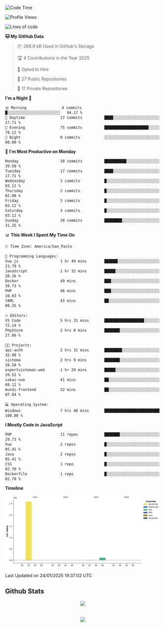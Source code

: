  
<!--START_SECTION:waka-->
![Code Time](http://img.shields.io/badge/Code%20Time-1%2C760%20hrs%2018%20mins-blue)

![Profile Views](http://img.shields.io/badge/Profile%20Views-5-blue)

![Lines of code](https://img.shields.io/badge/From%20Hello%20World%20I%27ve%20Written-2.7%20million%20lines%20of%20code-blue)

**🐱 My GitHub Data** 

> 📦 269.9 kB Used in GitHub's Storage 
 > 
> 🏆 4 Contributions in the Year 2025
 > 
> 💼 Opted to Hire
 > 
> 📜 27 Public Repositories 
 > 
> 🔑 17 Private Repositories 
 > 
**I'm a Night 🦉** 

```text
🌞 Morning                4 commits           █░░░░░░░░░░░░░░░░░░░░░░░░   04.17 % 
🌆 Daytime                17 commits          ████░░░░░░░░░░░░░░░░░░░░░   17.71 % 
🌃 Evening                75 commits          ████████████████████░░░░░   78.12 % 
🌙 Night                  0 commits           ░░░░░░░░░░░░░░░░░░░░░░░░░   00.00 % 
```
📅 **I'm Most Productive on Monday** 

```text
Monday                   38 commits          ██████████░░░░░░░░░░░░░░░   39.58 % 
Tuesday                  17 commits          ████░░░░░░░░░░░░░░░░░░░░░   17.71 % 
Wednesday                3 commits           █░░░░░░░░░░░░░░░░░░░░░░░░   03.12 % 
Thursday                 2 commits           █░░░░░░░░░░░░░░░░░░░░░░░░   02.08 % 
Friday                   3 commits           █░░░░░░░░░░░░░░░░░░░░░░░░   03.12 % 
Saturday                 3 commits           █░░░░░░░░░░░░░░░░░░░░░░░░   03.12 % 
Sunday                   30 commits          ████████░░░░░░░░░░░░░░░░░   31.25 % 
```


📊 **This Week I Spent My Time On** 

```text
🕑︎ Time Zone: America/Sao_Paulo

💬 Programming Languages: 
Vue.js                   1 hr 49 mins        ██████░░░░░░░░░░░░░░░░░░░   23.79 % 
JavaScript               1 hr 32 mins        █████░░░░░░░░░░░░░░░░░░░░   20.16 % 
Docker                   49 mins             ███░░░░░░░░░░░░░░░░░░░░░░   10.73 % 
PHP                      46 mins             ███░░░░░░░░░░░░░░░░░░░░░░   10.03 % 
YAML                     43 mins             ██░░░░░░░░░░░░░░░░░░░░░░░   09.35 % 

🔥 Editors: 
VS Code                  5 hrs 31 mins       ██████████████████░░░░░░░   72.14 % 
PhpStorm                 2 hrs 8 mins        ███████░░░░░░░░░░░░░░░░░░   27.86 % 

🐱‍💻 Projects: 
api-auth                 2 hrs 31 mins       ████████░░░░░░░░░░░░░░░░░   32.90 % 
sistema                  2 hrs 9 mins        ███████░░░░░░░░░░░░░░░░░░   28.18 % 
expertsistemas-web       1 hr 29 mins        █████░░░░░░░░░░░░░░░░░░░░   19.52 % 
sakai-vue                41 mins             ██░░░░░░░░░░░░░░░░░░░░░░░   09.12 % 
mundi-frontend           32 mins             ██░░░░░░░░░░░░░░░░░░░░░░░   07.04 % 

💻 Operating System: 
Windows                  7 hrs 40 mins       █████████████████████████   100.00 % 
```

**I Mostly Code in JavaScript** 

```text
PHP                      11 repos            ███████░░░░░░░░░░░░░░░░░░   29.73 % 
Vue                      2 repos             █░░░░░░░░░░░░░░░░░░░░░░░░   05.41 % 
Java                     2 repos             █░░░░░░░░░░░░░░░░░░░░░░░░   05.41 % 
CSS                      1 repo              █░░░░░░░░░░░░░░░░░░░░░░░░   02.70 % 
Dockerfile               1 repo              █░░░░░░░░░░░░░░░░░░░░░░░░   02.70 % 
```



**Timeline**

![Lines of Code chart](https://raw.githubusercontent.com/MaueDev/MaueDev/main/assets/bar_graph.png)


 Last Updated on 24/01/2025 19:37:02 UTC
<!--END_SECTION:waka-->

## Github Stats  
<div align="center"><img src="https://github-readme-stats.vercel.app/api/top-langs/?username=MaueDev&hide_border=true&layout=compact" align="center" /></div>  

<br/>  

<br/>  

<div align="center">
<img src="https://komarev.com/ghpvc/?username=MaueDev&&style=flat-square" align="center" />
</div>  
  
